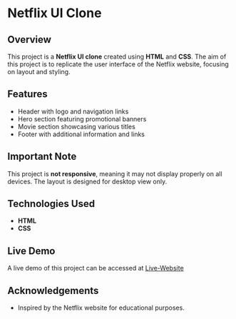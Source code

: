 # Netflix UI Clone

## Overview
This project is a **Netflix UI clone** created using **HTML** and **CSS**. The aim of this project is to replicate the user interface of the Netflix website, focusing on layout and styling.

## Features
- Header with logo and navigation links
- Hero section featuring promotional banners
- Movie section showcasing various titles
- Footer with additional information and links

## Important Note
This project is **not responsive**, meaning it may not display properly on all devices. The layout is designed for desktop view only.

## Technologies Used
- **HTML**
- **CSS**

## Live Demo
A live demo of this project can be accessed at [Live-Website](https://2024-ui-net-flix.netlify.app/)

## Acknowledgements
- Inspired by the Netflix website for educational purposes.
